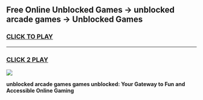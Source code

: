 
## Free Online Unblocked Games → unblocked arcade games → Unblocked Games
<h3>
<a href="https://premium.freeplayer.one?title=unblocked_arcade_games&ref=21F">CLICK TO PLAY</a></h3>
<hr>

<h3>
<a href="https://premium.freeplayer.one?title=unblocked_arcade_games&ref=21F">CLICK 2 PLAY</a>
  
</h3>

<a href="https://premium.freeplayer.one?title=unblocked_arcade_games&ref=21F/"><img src="https://clearcache.store/games.png"></a>


**unblocked arcade games games unblocked: Your Gateway to Fun and Accessible Online Gaming**
